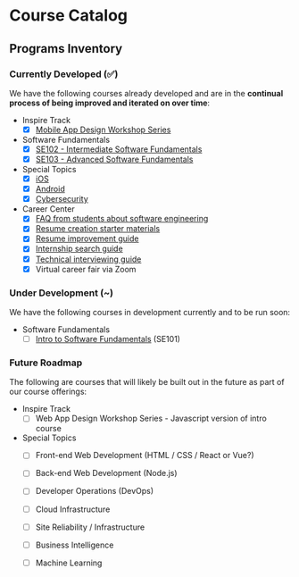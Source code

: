 # Course Catalog

## Programs Inventory

### Currently Developed \(✅\)

We have the following courses already developed and are in the **continual process of being improved and iterated on over time**:

* Inspire Track
  * [x] [Mobile App Design Workshop Series](https://courses.codepath.com/snippets/mobile_app_design/policies)
* Software Fundamentals
  * [x] [SE102 - Intermediate Software Fundamentals](https://courses.codepath.com/snippets/intermediate_software_eng/policies)
  * [x] [SE103 - Advanced Software Fundamentals](https://courses.codepath.com/snippets/advanced_software_eng/policies)
* Special Topics
  * [x] [iOS](https://courses.codepath.com/snippets/ios_university/policies)
  * [x] [Android](https://courses.codepath.com/snippets/android_university/policies)
  * [x] [Cybersecurity](https://courses.codepath.com/snippets/cybersecurity_university/course_overview)
* Career Center
  * [x] [FAQ from students about software engineering](https://tinyurl.com/codepathquestionsanswered)
  * [x] [Resume creation starter materials](https://goo.gl/q5dp5w)
  * [x] [Resume improvement guide](https://tinyurl.com/codepathresumeguide)
  * [x] [Internship search guide](https://medium.com/@seaon/3-step-guide-to-nail-your-internship-search-82ed58f7f6a)
  * [x] [Technical interviewing guide](https://tinyurl.com/codepathinterviewguide)
  * [x] Virtual career fair via Zoom

### Under Development \(~\)

We have the following courses in development currently and to be run soon:

* Software Fundamentals
  * [ ] [Intro to Software Fundamentals](appendix/software-fundamentals-series.md) \(SE101\)

### Future Roadmap

The following are courses that will likely be built out in the future as part of our course offerings:

* Inspire Track
  * [ ] Web App Design Workshop Series - Javascript version of intro course
* Special Topics
  * [ ] Front-end Web Development \(HTML / CSS / React or Vue?\)
  * [ ] Back-end Web Development \(Node.js\)
  * [ ] Developer Operations \(DevOps\)
  * [ ] Cloud Infrastructure
  * [ ] Site Reliability / Infrastructure
  * [ ] Business Intelligence
  * [ ] Machine Learning

